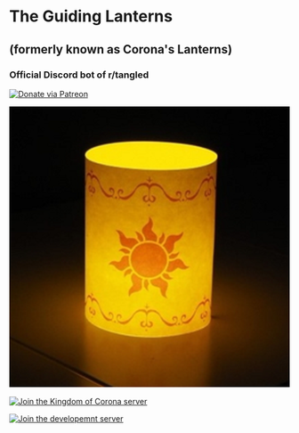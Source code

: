 # The Guiding Lanterns
## (formerly known as Corona's Lanterns)
### Official Discord bot of r/tangled

[![Donate via Patreon](https://camo.githubusercontent.com/968a9655c1ed4e99132c5a5f295fe2ca56717540/68747470733a2f2f696d672e736869656c64732e696f2f62616467652f646f6e6174652d70617472656f6e2d4639363835342e737667)](https://patreon.com/GuidingLanterns)

![icon](icon1.png)

[![Join the Kingdom of Corona server](https://discordapp.com/api/guilds/562602234265731080/embed.png?style=banner4)](https://discord.gg/BunQeKh)

[![Join the developemnt server](https://discordapp.com/api/guilds/570024448371982373/embed.png?style=banner1)](https://discord.gg/5QCQpr9)
